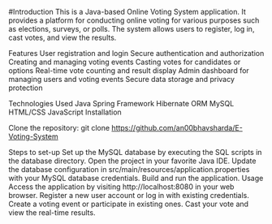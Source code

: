 #Introduction
This is a Java-based Online Voting System application. It provides a platform for conducting online voting for various purposes such as elections, surveys, or polls. The system allows users to register, log in, cast votes, and view the results.

Features
User registration and login
Secure authentication and authorization
Creating and managing voting events
Casting votes for candidates or options
Real-time vote counting and result display
Admin dashboard for managing users and voting events
Secure data storage and privacy protection

Technologies Used
Java
Spring Framework
Hibernate ORM
MySQL
HTML/CSS
JavaScript
Installation

Clone the repository:
git clone https://github.com/an00bhavsharda/E-Voting-System

Steps to set-up
Set up the MySQL database by executing the SQL scripts in the database directory.
Open the project in your favorite Java IDE.
Update the database configuration in src/main/resources/application.properties with your MySQL database credentials.
Build and run the application.
Usage
Access the application by visiting http://localhost:8080 in your web browser.
Register a new user account or log in with existing credentials.
Create a voting event or participate in existing ones.
Cast your vote and view the real-time results.
